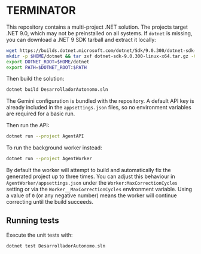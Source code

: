 # TERMINATOR

This repository contains a multi-project .NET solution. The projects target .NET 9.0, which may not be preinstalled on all systems. If `dotnet` is missing, you can download a .NET 9 SDK tarball and extract it locally:

```bash
wget https://builds.dotnet.microsoft.com/dotnet/Sdk/9.0.300/dotnet-sdk-9.0.300-linux-x64.tar.gz
mkdir -p $HOME/dotnet && tar zxf dotnet-sdk-9.0.300-linux-x64.tar.gz -C $HOME/dotnet
export DOTNET_ROOT=$HOME/dotnet
export PATH=$DOTNET_ROOT:$PATH
```

Then build the solution:

```bash
dotnet build DesarrolladorAutonomo.sln
```

The Gemini configuration is bundled with the repository. A default API key
is already included in the `appsettings.json` files, so no environment
variables are required for a basic run.

Then run the API:

```bash
dotnet run --project AgentAPI
```

To run the background worker instead:

```bash
dotnet run --project AgentWorker
```

By default the worker will attempt to build and automatically fix the generated
project up to three times. You can adjust this behaviour in `AgentWorker/appsettings.json`
under the `Worker:MaxCorrectionCycles` setting or via the `Worker__MaxCorrectionCycles`
environment variable. Using a value of `0` (or any negative number) means the
worker will continue correcting until the build succeeds.

## Running tests

Execute the unit tests with:

```bash
dotnet test DesarrolladorAutonomo.sln
```

